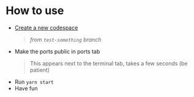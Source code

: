 # How to use

- [Create a new codespace](https://docs.github.com/en/codespaces/getting-started/quickstart)
  > _from `test-something` branch_
- Make the ports public in ports tab
  > This appears next to the terminal tab, takes a few seconds (be patient)
- Run `yarn start`
- Have fun
